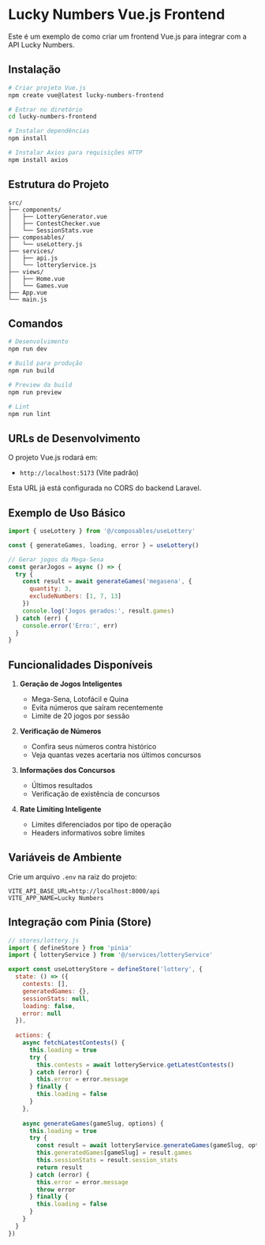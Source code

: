 # Lucky Numbers Vue.js Frontend

Este é um exemplo de como criar um frontend Vue.js para integrar com a API Lucky Numbers.

## Instalação

```bash
# Criar projeto Vue.js
npm create vue@latest lucky-numbers-frontend

# Entrar no diretório
cd lucky-numbers-frontend

# Instalar dependências
npm install

# Instalar Axios para requisições HTTP
npm install axios
```

## Estrutura do Projeto

```
src/
├── components/
│   ├── LotteryGenerator.vue
│   ├── ContestChecker.vue
│   └── SessionStats.vue
├── composables/
│   └── useLottery.js
├── services/
│   ├── api.js
│   └── lotteryService.js
├── views/
│   ├── Home.vue
│   └── Games.vue
├── App.vue
└── main.js
```

## Comandos

```bash
# Desenvolvimento
npm run dev

# Build para produção
npm run build

# Preview da build
npm run preview

# Lint
npm run lint
```

## URLs de Desenvolvimento

O projeto Vue.js rodará em:
- `http://localhost:5173` (Vite padrão)

Esta URL já está configurada no CORS do backend Laravel.

## Exemplo de Uso Básico

```javascript
import { useLottery } from '@/composables/useLottery'

const { generateGames, loading, error } = useLottery()

// Gerar jogos da Mega-Sena
const gerarJogos = async () => {
  try {
    const result = await generateGames('megasena', {
      quantity: 3,
      excludeNumbers: [1, 7, 13]
    })
    console.log('Jogos gerados:', result.games)
  } catch (err) {
    console.error('Erro:', err)
  }
}
```

## Funcionalidades Disponíveis

1. **Geração de Jogos Inteligentes**
   - Mega-Sena, Lotofácil e Quina
   - Evita números que saíram recentemente
   - Limite de 20 jogos por sessão

2. **Verificação de Números**
   - Confira seus números contra histórico
   - Veja quantas vezes acertaria nos últimos concursos

3. **Informações dos Concursos**
   - Últimos resultados
   - Verificação de existência de concursos

4. **Rate Limiting Inteligente**
   - Limites diferenciados por tipo de operação
   - Headers informativos sobre limites

## Variáveis de Ambiente

Crie um arquivo `.env` na raiz do projeto:

```
VITE_API_BASE_URL=http://localhost:8000/api
VITE_APP_NAME=Lucky Numbers
```

## Integração com Pinia (Store)

```javascript
// stores/lottery.js
import { defineStore } from 'pinia'
import { lotteryService } from '@/services/lotteryService'

export const useLotteryStore = defineStore('lottery', {
  state: () => ({
    contests: [],
    generatedGames: {},
    sessionStats: null,
    loading: false,
    error: null
  }),
  
  actions: {
    async fetchLatestContests() {
      this.loading = true
      try {
        this.contests = await lotteryService.getLatestContests()
      } catch (error) {
        this.error = error.message
      } finally {
        this.loading = false
      }
    },
    
    async generateGames(gameSlug, options) {
      this.loading = true
      try {
        const result = await lotteryService.generateGames(gameSlug, options)
        this.generatedGames[gameSlug] = result.games
        this.sessionStats = result.session_stats
        return result
      } catch (error) {
        this.error = error.message
        throw error
      } finally {
        this.loading = false
      }
    }
  }
})
```